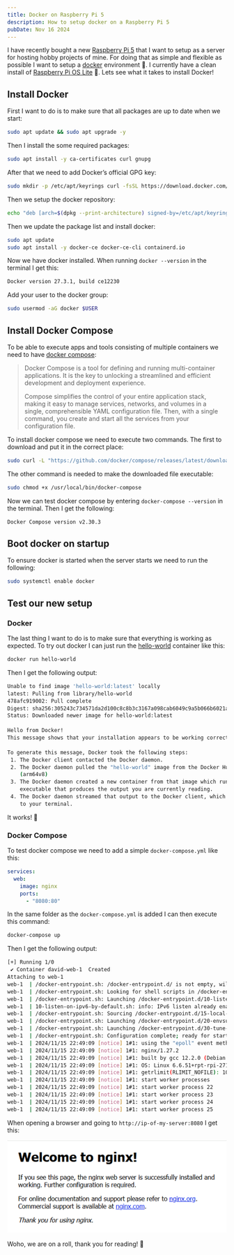 ```yaml
---
title: Docker on Raspberry Pi 5
description: How to setup docker on a Raspberry Pi 5
pubDate: Nov 16 2024
---
```


I have recently bought a new [Raspberry Pi 5](https://www.raspberrypi.com/products/raspberry-pi-5/) that I want to setup as a server for hosting hobby projects of mine. For doing that as simple and flexible as possible I want to setup a [docker](https://www.docker.com/) environment 🐳. I currently have a clean install of [Raspberry Pi OS Lite](https://www.raspberrypi.com/software/) 🍓. Lets see what it takes to install Docker! 

## Install Docker

First I want to do is to make sure that all packages are up to date when we start:

``` bash
sudo apt update && sudo apt upgrade -y
```

Then I install the some required packages:

``` bash
sudo apt install -y ca-certificates curl gnupg
```

After that we need to add Docker’s official GPG key:

``` bash
sudo mkdir -p /etc/apt/keyrings curl -fsSL https://download.docker.com/linux/debian/gpg | sudo gpg --dearmor -o /etc/apt/keyrings/docker.gpg
```

Then we setup the docker repository:

``` bash
echo "deb [arch=$(dpkg --print-architecture) signed-by=/etc/apt/keyrings/docker.gpg] https://download.docker.com/linux/debian $(lsb_release -cs) stable" | sudo tee /etc/apt/sources.list.d/docker.list > /dev/null
```

Then we update the package list and install docker:

``` bash
sudo apt update 
sudo apt install -y docker-ce docker-ce-cli containerd.io
```

Now we have docker installed. When running `docker --version` in the terminal I get this:

``` bash
Docker version 27.3.1, build ce12230
```

Add your user to the docker group:

``` bash
sudo usermod -aG docker $USER
```
## Install Docker Compose

To be able to execute apps and tools consisting of multiple containers we need to have [docker compose](https://docs.docker.com/compose/):

> Docker Compose is a tool for defining and running multi-container applications. It is the key to unlocking a streamlined and efficient development and deployment experience.
> 
> Compose simplifies the control of your entire application stack, making it easy to manage services, networks, and volumes in a single, comprehensible YAML configuration file. Then, with a single command, you create and start all the services from your configuration file.

To install docker compose we need to execute two commands. The first to download and put it in the correct place:

``` bash
sudo curl -L "https://github.com/docker/compose/releases/latest/download/docker-compose-$(uname -s)-$(uname -m)" -o /usr/local/bin/docker-compose
```

The other command is needed to make the downloaded file executable:

``` bash
sudo chmod +x /usr/local/bin/docker-compose
```

Now we can test docker compose by entering `docker-compose --version` in the terminal. Then I get the following:

``` bash
Docker Compose version v2.30.3
```

## Boot docker on startup

To ensure docker is started when the server starts we need to run the following:
``` bash
sudo systemctl enable docker
```

## Test our new setup

### Docker

The last thing I want to do is to make sure that everything is working as expected. To try out docker I can just run the [hello-world](https://hub.docker.com/_/hello-world) container like this:

``` bash
docker run hello-world
```

Then I get the following output:

``` bash
Unable to find image 'hello-world:latest' locally
latest: Pulling from library/hello-world
478afc919002: Pull complete
Digest: sha256:305243c734571da2d100c8c8b3c3167a098cab6049c9a5b066b6021a60fcb966
Status: Downloaded newer image for hello-world:latest

Hello from Docker!
This message shows that your installation appears to be working correctly.

To generate this message, Docker took the following steps:
 1. The Docker client contacted the Docker daemon.
 2. The Docker daemon pulled the "hello-world" image from the Docker Hub.
    (arm64v8)
 3. The Docker daemon created a new container from that image which runs the
    executable that produces the output you are currently reading.
 4. The Docker daemon streamed that output to the Docker client, which sent it
    to your terminal.
```

It works! 🎉

### Docker Compose

To test docker compose we need to add a simple `docker-compose.yml` like this:

``` yml
services:
  web:
    image: nginx
    ports:
      - "8080:80"
```

In the same folder as the `docker-compose.yml` is added I can then execute this command:

``` bash
docker-compose up
```

Then I get the following output:

``` bash
[+] Running 1/0
 ✔ Container david-web-1  Created                                                                0.0s
Attaching to web-1
web-1  | /docker-entrypoint.sh: /docker-entrypoint.d/ is not empty, will attempt to perform configuration
web-1  | /docker-entrypoint.sh: Looking for shell scripts in /docker-entrypoint.d/
web-1  | /docker-entrypoint.sh: Launching /docker-entrypoint.d/10-listen-on-ipv6-by-default.sh
web-1  | 10-listen-on-ipv6-by-default.sh: info: IPv6 listen already enabled
web-1  | /docker-entrypoint.sh: Sourcing /docker-entrypoint.d/15-local-resolvers.envsh
web-1  | /docker-entrypoint.sh: Launching /docker-entrypoint.d/20-envsubst-on-templates.sh
web-1  | /docker-entrypoint.sh: Launching /docker-entrypoint.d/30-tune-worker-processes.sh
web-1  | /docker-entrypoint.sh: Configuration complete; ready for start up
web-1  | 2024/11/15 22:49:09 [notice] 1#1: using the "epoll" event method
web-1  | 2024/11/15 22:49:09 [notice] 1#1: nginx/1.27.2
web-1  | 2024/11/15 22:49:09 [notice] 1#1: built by gcc 12.2.0 (Debian 12.2.0-14)
web-1  | 2024/11/15 22:49:09 [notice] 1#1: OS: Linux 6.6.51+rpt-rpi-2712
web-1  | 2024/11/15 22:49:09 [notice] 1#1: getrlimit(RLIMIT_NOFILE): 1048576:1048576
web-1  | 2024/11/15 22:49:09 [notice] 1#1: start worker processes
web-1  | 2024/11/15 22:49:09 [notice] 1#1: start worker process 22
web-1  | 2024/11/15 22:49:09 [notice] 1#1: start worker process 23
web-1  | 2024/11/15 22:49:09 [notice] 1#1: start worker process 24
web-1  | 2024/11/15 22:49:09 [notice] 1#1: start worker process 25
```

When opening a browser and going to `http://ip-of-my-server:8080` I get this:

![](images/rp5-docker-setup-welcome-nginx.png)

Woho, we are on a roll, thank you for reading! 🍻


